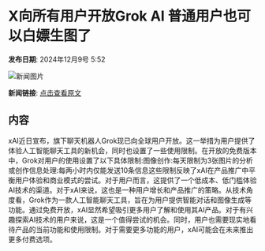 # X向所有用户开放Grok AI 普通用户也可以白嫖生图了

**发布日期**: 2024年12月9号 5:52

![新闻图片](https://pic.chinaz.com/thumb/2024/1209/24120901522273120844.jpg)

**新闻链接**: [点击查看原文](https://www.aibase.com/zh/news/13778)

## 内容

xAI近日宣布，旗下聊天机器人Grok现已向全球用户开放。这一举措为用户提供了体验人工智能聊天工具的新机会，同时也设置了一些使用限制。在开放的免费版本中，Grok对用户的使用设置了以下具体限制:图像创作:每天限制为3张图片的分析或创作信息处理:每两小时内仅能发送10条信息这些限制反映了xAI在产品推广中平衡用户体验和商业模式的尝试。对于用户而言，这提供了一个低成本、低门槛体验AI技术的渠道。对于xAI来说，这也是一种用户增长和产品推广的策略。从技术角度看，Grok作为一款人工智能聊天工具，旨在为用户提供智能对话和图像生成等功能。通过免费开放，xAI显然希望吸引更多用户了解和使用其AI产品。对于有兴趣探索AI技术的用户来说，这是一个值得尝试的机会。同时，用户也需要现实地看待产品的当前功能和使用限制。对于需要更多功能的用户，xAI可能会在未来推出更多付费选项。
